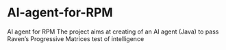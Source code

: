 # AI-agent-for-RPM
AI agent for RPM
The project aims at creating of an AI agent (Java) to pass Raven’s Progressive Matrices test of intelligence

